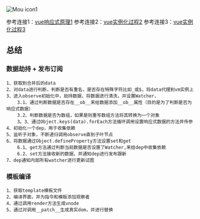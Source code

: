 ![Mou icon1](https://pic3.zhimg.com/80/v2-ee84f443fd3565fbf987974a7da5e2ee_720w.jpg)

参考连接1：[vue响应式原理1](https://www.cnblogs.com/gerry2019/p/12168481.html)
参考连接2：[vue实例化过程2](https://zhuanlan.zhihu.com/p/61915640)
参考连接3：[vue实例化过程3](https://juejin.cn/post/6844903479044112391)

## 总结

### 数据劫持 + 发布订阅

    1、获取到合并后的data
    2、对data进行判断，判断是否有重名，是否存在特殊字符比如_或$，将data代理到vm实例上
    3、进入observe初始化中，劫持数据，将数据进行清洗，并设置Watcher，
        3.1、通过判断数据是否存在__ob__来给数据添加__ob__属性（目的是为了判断是否为响应式数据）
        3.2、判断数据是否为数组，如果是则重写数组方法将其转换为一个对象
        3。3、通过Object.keys(data).forEach方法循环调用设置响应式数据的方法并传参
    4、初始化一个dep，用于收集依赖
    5、监听子对象，不断递归调用observe直到子叶节点
    6、将数据通过Object.defineProperty方法设置set和get
        6.1、get方法通过判断当前数据是否设置了Watcher,来给dep中收集依赖
        6.2、set方法接收新的数据，并通知dep进行发布跟新
    7、dep通知内部所有watcher进行更新试图

### 模板编译

    1、获取template模板文件
    2、编译界面，并为指令和模板添加观察者
    4、通过调用render方法生成vnode
    5、通过对调用__patch__生成真实dom，并进行替换
